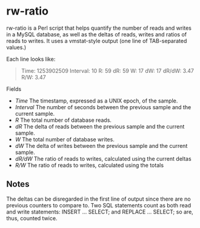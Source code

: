 # rw-ratio

rw-ratio is a Perl script that helps quantify the number of reads and writes in a MySQL database, as well as the deltas of reads, writes and ratios of reads to writes. It uses a vmstat-style output (one line of TAB-separated values.)

Each line looks like:

> Time: 1253902509 Interval: 10 R: 59 dR: 59 W: 17 dW: 17 dR/dW: 3.47 R/W: 3.47

Fields
* _Time_ The timestamp, expressed as a UNIX epoch, of the sample.
* _Interval_ The number of seconds between the previous sample and the current sample.
* _R_ The total number of database reads.
* _dR_ The delta of reads between the previous sample and the current sample.
* _W_ The total number of database writes.
* _dW_ The delta of writes between the previous sample and the current sample.
* _dR/dW_ The ratio of reads to writes, calculated using the current deltas
* _R/W_ The ratio of reads to writes, calculated using the totals

## Notes
The deltas can be disregarded in the first line of output since there are no previous counters to compare to. Two SQL statements count as both read and write statements: INSERT ... SELECT; and REPLACE ... SELECT; so are, thus, counted twice.

